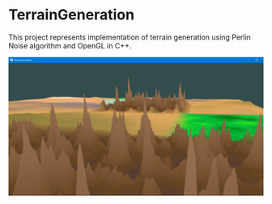 # TerrainGeneration
This project represents implementation of terrain generation using Perlin Noise algorithm and OpenGL in C++.

![](images/Demo.png)
